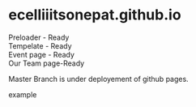 # ecelliiitsonepat.github.io

Preloader - Ready <br>
Tempelate - Ready <br>
Event page - Ready<br>
Our Team page-Ready

Master Branch is under deployement of github pages.

example


